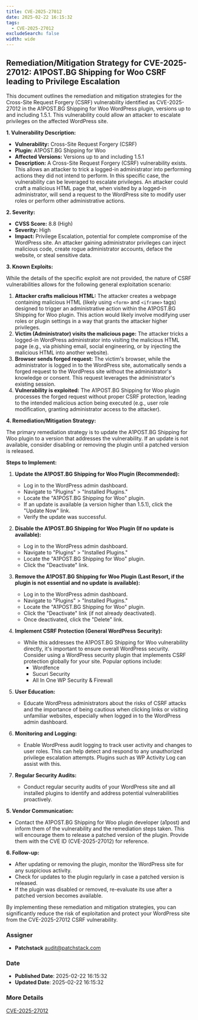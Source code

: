 ```yaml
---
title: CVE-2025-27012
date: 2025-02-22 16:15:32
tags:
  - CVE-2025-27012
excludeSearch: false
width: wide
---
```


## Remediation/Mitigation Strategy for CVE-2025-27012: A1POST.BG Shipping for Woo CSRF leading to Privilege Escalation

This document outlines the remediation and mitigation strategies for the Cross-Site Request Forgery (CSRF) vulnerability identified as CVE-2025-27012 in the A1POST.BG Shipping for Woo WordPress plugin, versions up to and including 1.5.1.  This vulnerability could allow an attacker to escalate privileges on the affected WordPress site.

**1. Vulnerability Description:**

*   **Vulnerability:** Cross-Site Request Forgery (CSRF)
*   **Plugin:** A1POST.BG Shipping for Woo
*   **Affected Versions:** Versions up to and including 1.5.1
*   **Description:**  A Cross-Site Request Forgery (CSRF) vulnerability exists. This allows an attacker to trick a logged-in administrator into performing actions they did not intend to perform. In this specific case, the vulnerability can be leveraged to escalate privileges.  An attacker could craft a malicious HTML page that, when visited by a logged-in administrator, will send a request to the WordPress site to modify user roles or perform other administrative actions.

**2. Severity:**

*   **CVSS Score:** 8.8 (High)
*   **Severity:** High
*   **Impact:** Privilege Escalation, potential for complete compromise of the WordPress site. An attacker gaining administrator privileges can inject malicious code, create rogue administrator accounts, deface the website, or steal sensitive data.

**3. Known Exploits:**

While the details of the specific exploit are not provided, the nature of CSRF vulnerabilities allows for the following general exploitation scenario:

1.  **Attacker crafts malicious HTML:** The attacker creates a webpage containing malicious HTML (likely using `<form>` and `<iframe>` tags) designed to trigger an administrative action within the A1POST.BG Shipping for Woo plugin.  This action would likely involve modifying user roles or plugin settings in a way that grants the attacker higher privileges.
2.  **Victim (Administrator) visits the malicious page:** The attacker tricks a logged-in WordPress administrator into visiting the malicious HTML page (e.g., via phishing email, social engineering, or by injecting the malicious HTML into another website).
3.  **Browser sends forged request:**  The victim's browser, while the administrator is logged in to the WordPress site, automatically sends a forged request to the WordPress site without the administrator's knowledge or consent. This request leverages the administrator's existing session.
4.  **Vulnerability is exploited:** The A1POST.BG Shipping for Woo plugin processes the forged request without proper CSRF protection, leading to the intended malicious action being executed (e.g., user role modification, granting administrator access to the attacker).

**4. Remediation/Mitigation Strategy:**

The primary remediation strategy is to update the A1POST.BG Shipping for Woo plugin to a version that addresses the vulnerability.  If an update is not available, consider disabling or removing the plugin until a patched version is released.

**Steps to Implement:**

1.  **Update the A1POST.BG Shipping for Woo Plugin (Recommended):**
    *   Log in to the WordPress admin dashboard.
    *   Navigate to "Plugins" > "Installed Plugins."
    *   Locate the "A1POST.BG Shipping for Woo" plugin.
    *   If an update is available (a version higher than 1.5.1), click the "Update Now" link.
    *   Verify the update was successful.

2.  **Disable the A1POST.BG Shipping for Woo Plugin (If no update is available):**
    *   Log in to the WordPress admin dashboard.
    *   Navigate to "Plugins" > "Installed Plugins."
    *   Locate the "A1POST.BG Shipping for Woo" plugin.
    *   Click the "Deactivate" link.

3.  **Remove the A1POST.BG Shipping for Woo Plugin (Last Resort, if the plugin is not essential and no update is available):**
    *   Log in to the WordPress admin dashboard.
    *   Navigate to "Plugins" > "Installed Plugins."
    *   Locate the "A1POST.BG Shipping for Woo" plugin.
    *   Click the "Deactivate" link (if not already deactivated).
    *   Once deactivated, click the "Delete" link.

4.  **Implement CSRF Protection (General WordPress Security):**
    *   While this addresses the A1POST.BG Shipping for Woo vulnerability directly, it's important to ensure overall WordPress security.  Consider using a WordPress security plugin that implements CSRF protection globally for your site.  Popular options include:
        *   Wordfence
        *   Sucuri Security
        *   All In One WP Security & Firewall

5.  **User Education:**
    *   Educate WordPress administrators about the risks of CSRF attacks and the importance of being cautious when clicking links or visiting unfamiliar websites, especially when logged in to the WordPress admin dashboard.

6.  **Monitoring and Logging:**
    *   Enable WordPress audit logging to track user activity and changes to user roles. This can help detect and respond to any unauthorized privilege escalation attempts. Plugins such as WP Activity Log can assist with this.

7.  **Regular Security Audits:**
    *   Conduct regular security audits of your WordPress site and all installed plugins to identify and address potential vulnerabilities proactively.

**5. Vendor Communication:**

*   Contact the A1POST.BG Shipping for Woo plugin developer (a1post) and inform them of the vulnerability and the remediation steps taken.  This will encourage them to release a patched version of the plugin.  Provide them with the CVE ID (CVE-2025-27012) for reference.

**6. Follow-up:**

*   After updating or removing the plugin, monitor the WordPress site for any suspicious activity.
*   Check for updates to the plugin regularly in case a patched version is released.
*   If the plugin was disabled or removed, re-evaluate its use after a patched version becomes available.

By implementing these remediation and mitigation strategies, you can significantly reduce the risk of exploitation and protect your WordPress site from the CVE-2025-27012 CSRF vulnerability.

### Assigner
- **Patchstack** <audit@patchstack.com>

### Date
- **Published Date**: 2025-02-22 16:15:32
- **Updated Date**: 2025-02-22 16:15:32

### More Details
[CVE-2025-27012](https://www.cvedetails.com/cve/CVE-2025-27012)
